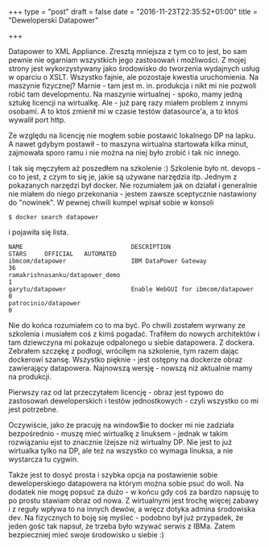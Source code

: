 +++
type = "post"
draft = false
date = "2016-11-23T22:35:52+01:00"
title = "Deweloperski Datapower"

+++

Datapower to XML Appliance. Zresztą mniejsza z tym co to jest, bo sam pewnie nie ogarniam wszystkich jego zastosowań i możliwości. Z mojej strony jest wykorzystywany jako środowisko do tworzenia wydajnych usług w oparciu o XSLT. Wszystko fajnie, ale pozostaje kwestia uruchomienia. Na maszynie fizycznej? Marnie - tam jest m. in. produkcja i nikt mi nie pozwoli robić tam developmentu. Na maszynie wirtualnej - spoko, mamy jedną sztukę licencji na wirtualkę. Ale - już parę razy miałem problem z innymi osobami. A to ktoś zmienił mi w czasie testów datasource'a, a to ktoś wywalił port http.

Ze względu na licencję nie mogłem sobie postawić lokalnego DP na lapku. A nawet gdybym postawił - to maszyna wirtualna startowała kilka minut, zajmowała sporo ramu i nie można na niej było zrobić i tak nic innego.

I tak się męczyłem aż poszedłem na szkolenie :) Szkolenie było nt. devops - co to jest, z czym to się je, jakie są używane narzędzia itp. Jednym z pokazanych narzędzi był docker. Nie rozumiałem jak on działał i generalnie nie miałem do niego przekonania - jestem zawsze sceptycznie nastawiony do "nowinek". W pewnej chwili kumpel wpisał sobie w konsoli
```
$ docker search datapower
```

i pojawiła się lista.
```
NAME                              DESCRIPTION                                     STARS     OFFICIAL   AUTOMATED
ibmcom/datapower                  IBM DataPower Gateway                           36
ramakrishnasanku/datapower_demo                                                   1
garytu/datapower                  Enable WebGUI for ibmcom/datapower              0
patrocinio/datapower                                                              0

```

Nie do końca rozumiałem co to ma być. Po chwili zostałem wyrwany ze szkolenia i musiałem coś z kimś pogadać. Trafiłem do nowych architektów i tam dziewczyna mi pokazuje odpalonego u siebie datapowera. Z dockera. Zebrałem szczękę z podłogi, wróciłęm na szkolenie, tym razem dając dockerowi szansę. Wszystko pięknie - jest ostępny na dockerze obraz zawierający datapowera. Najnowszą wersję - nowszą niż aktualnie mamy na produkcji. 

Pierwszy raz od lat przeczytałem licencję - obraz jest typowo do zastosowań deweloperskich i testów jednostkowych - czyli wszystko co mi jest potrzebne. 

Oczywiście, jako że pracuję na window$ie to docker mi nie zadziała bezpośrednio - muszę mieć wirtualkę z linuksem - jednak w takim rozwiązaniu ejst to znacznie lżejsze niż wirtualny DP. Nie jest to już wirtualka tylko na DP, ale też na wszystko co wymaga linuksa, a nie wystarcza tu cygwin.

Także jest to dosyć prosta i szybka opcja na postawienie sobie deweloperskiego datapowera na którym można sobie psuć do woli. Na dodatek nie mogę popsuć za dużo - w końcu gdy coś za bardzo napsuję to po prostu stawiam obraz od nowa. Z wirtualnymi jest trochę więcej zabawy i z reguły wpływa to na innych dewów, a wręcz dotyka admina środowiska dev. Na fizycznych to boję się myśleć - podobno był już przypadek, że jeden gość tak napsuł, że trzeba było wzywać serwis z IBMa. Zatem bezpieczniej mieć swoje środowisko u siebie :)


